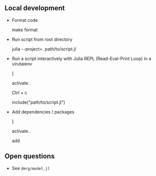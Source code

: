 ## Local development
- Format code

    make format

- Run script from root directory

    julia --project=. path/to/script.jl

- Run a script interactively with Julia REPL (Read-Eval-Print Loop) in a virutalenv

    ]

    activate .

    Ctrl + c

    include("path/to/script.jl")

- Add dependencies / packages

    ]

    activate .
    
    add <package>

## Open questions
- See `dmrg/model.jl`
